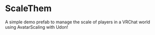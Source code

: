 # ScaleThem
A simple demo prefab to manage the scale of players in a VRChat world using AvatarScaling with Udon!
